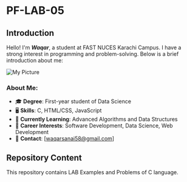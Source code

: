 # PF-LAB-05
## Introduction
Hello! I'm ***Waqar***, a student at FAST NUCES Karachi Campus. I have a strong interest in programming and problem-solving. Below is a brief introduction about me:

![My Picture](https://avatars.githubusercontent.com/u/138406571?v=4)

### About Me:
- 🎓 **Degree**: First-year student of Data Science
- 🖥️ **Skills**: C, HTML/CSS, JavaScript
- 🌱 **Currently Learning**: Advanced Algorithms and Data Structures
- 💼 **Career Interests**: Software Development, Data Science, Web Development
- 📧 **Contact**: [waqarsanai58@gmail.com] 

## Repository Content
This repository contains LAB Examples and Problems of C language.

